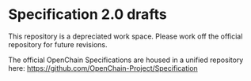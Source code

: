 # Specification 2.0 drafts

This repository is a depreciated work space. Please work off the official repository for future revisions.

The official OpenChain Specifications are housed in a unified repository here: https://github.com/OpenChain-Project/Specification
